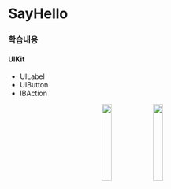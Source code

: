 # SayHello
### 학습내용
#### UIKit
* UILabel
* UIButton
* IBAction

<p align="center">
<img src="https://user-images.githubusercontent.com/98685424/181075808-75531e3c-5525-4b71-9207-390be1de452b.png" width="20%" height="20%" />
<img src ="https://user-images.githubusercontent.com/98685424/181075819-898bbdd5-6ffd-4d93-a37e-90d239c92236.png" width="20%" height="20%"/>
</p>
